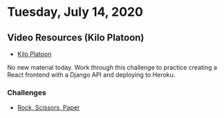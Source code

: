 Tuesday, July 14, 2020
====================

## Video Resources (Kilo Platoon)
* [Kilo Platoon](https://www.youtube.com/playlist?list=PLu0CiQ7bzwESaHc5FZKQfh6KyOh_0OEtG)

No new material today. Work through this challenge to practice creating a React frontend with a Django API and deploying to Heroku.

### Challenges
- [Rock, Scissors, Paper](https://github.com/limaplatoon/rock-scissors-paper)
